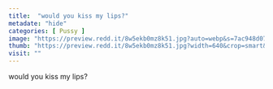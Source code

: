 ```yaml
---
title:  "would you kiss my lips?"
metadate: "hide"
categories: [ Pussy ]
image: "https://preview.redd.it/8w5ekb0mz8k51.jpg?auto=webp&s=7ac948d073a85c9545ede9dde439c50f5b790e5d"
thumb: "https://preview.redd.it/8w5ekb0mz8k51.jpg?width=640&crop=smart&auto=webp&s=96fde361b83c4f3f5c9eb2fd18ab42b2a53c8529"
visit: ""
---
```

would you kiss my lips?
